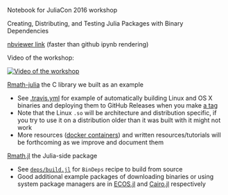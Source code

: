 Notebook for JuliaCon 2016 workshop

Creating, Distributing, and Testing Julia Packages with Binary Dependencies

[nbviewer link](https://nbviewer.jupyter.org/github/tkelman/JuliaCon2016workshop/blob/master/Workshop.ipynb)
(faster than github ipynb rendering)

Video of the workshop:

[![Video of the workshop](https://img.youtube.com/vi/XKdKdfHB2KM/0.jpg)](https://www.youtube.com/watch?v=XKdKdfHB2KM)

[Rmath-julia](https://github.com/tkelman/Rmath-julia/) the C library we built as an example
- See [.travis.yml](https://github.com/tkelman/Rmath-julia/blob/6e216c64f66813a7a281d0140dfbb94549d977af/.travis.yml) for example of automatically building Linux and OS X binaries and deploying them to GitHub Releases when you make [a tag](https://github.com/tkelman/Rmath-julia/releases)
- Note that the Linux `.so` will be architecture and distribution specific, if you try to use it on a distribution older than it was built with it might not work
- More resources ([docker containers](https://github.com/tkelman/c6g6)) and written resources/tutorials will be forthcoming as we improve and document them

[Rmath.jl](https://github.com/tkelman/Rmath.jl/) the Julia-side package
- See [`deps/build.jl`](https://github.com/tkelman/Rmath.jl/blob/master/deps/build.jl) for `BinDeps` recipe to build from source
- Good additional example packages of downloading binaries or using system package managers are in [ECOS.jl](https://github.com/JuliaOpt/ECOS.jl/blob/master/deps/build.jl) and [Cairo.jl](https://github.com/JuliaGraphics/Cairo.jl/blob/master/deps/build.jl) respectively
